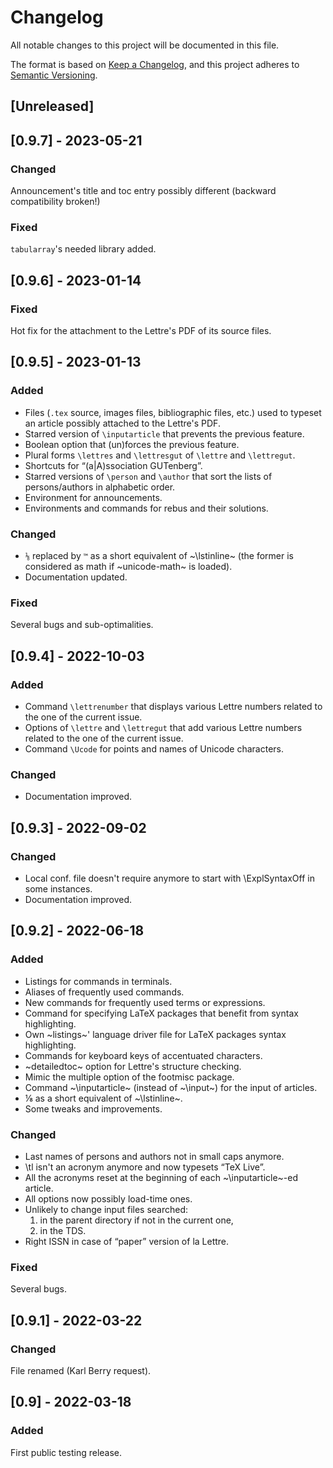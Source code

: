 # Changelog
All notable changes to this project will be documented in this file.

The format is based on [Keep a Changelog](https://keepachangelog.com/en/1.0.0/),
and this project adheres to [Semantic
Versioning](https://semver.org/spec/v2.0.0.html).

## [Unreleased]

## [0.9.7] - 2023-05-21

### Changed
Announcement's title and toc entry possibly different (backward compatibility broken!)

### Fixed
`tabularray`'s needed library added.

## [0.9.6] - 2023-01-14

### Fixed
Hot fix for the attachment to the Lettre's PDF of its source files.

## [0.9.5] - 2023-01-13

### Added
- Files (`.tex` source, images files, bibliographic files, etc.) used to typeset
  an article possibly attached to the Lettre's PDF.
- Starred version of `\inputarticle` that prevents the previous feature.
- Boolean option that (un)forces the previous feature.
- Plural forms `\lettres` and `\lettresgut` of `\lettre` and `\lettregut`.
- Shortcuts for “(a|A)ssociation GUTenberg”.
- Starred versions of `\person` and `\author` that sort the lists of
  persons/authors in alphabetic order.
- Environment for announcements.
- Environments and commands for rebus and their solutions.

### Changed
- `⅛` replaced by `™` as a short equivalent of ~\lstinline~ (the former is
  considered as math if ~unicode-math~ is loaded).
- Documentation updated.

### Fixed
Several bugs and sub-optimalities.

## [0.9.4] - 2022-10-03

### Added
- Command `\lettrenumber` that displays various Lettre numbers related to the
  one of the current issue.
- Options of `\lettre` and `\lettregut` that add various Lettre numbers related
  to the one of the current issue.
- Command `\Ucode` for points and names of Unicode characters.

### Changed
- Documentation improved.

## [0.9.3] - 2022-09-02

### Changed
- Local conf. file doesn't require anymore to start with \ExplSyntaxOff in some
  instances.
- Documentation improved.

## [0.9.2] - 2022-06-18

### Added
- Listings for commands in terminals.
- Aliases of frequently used commands.
- New commands for frequently used terms or expressions.
- Command for specifying LaTeX packages that benefit from syntax highlighting.
- Own ~listings~' language driver file for LaTeX packages syntax highlighting.
- Commands for keyboard keys of accentuated characters.
- ~detailedtoc~ option for Lettre's structure checking.
- Mimic the multiple option of the footmisc package.
- Command ~\inputarticle~ (instead of ~\input~) for the input of articles.
- ⅛ as a short equivalent of ~\lstinline~.
- Some tweaks and improvements.

### Changed
- Last names of persons and authors not in small caps anymore.
- \tl isn't an acronym anymore and now typesets “TeX Live”.
- All the acronyms reset at the beginning of each ~\inputarticle~-ed article.
- All options now possibly load-time ones.
- Unlikely to change input files searched:
  1. in the parent directory if not in the current one,
  2. in the TDS.
- Right ISSN in case of “paper” version of la Lettre.

### Fixed
Several bugs.

## [0.9.1] - 2022-03-22

### Changed
File renamed (Karl Berry request).

## [0.9] - 2022-03-18

### Added
First public testing release.
